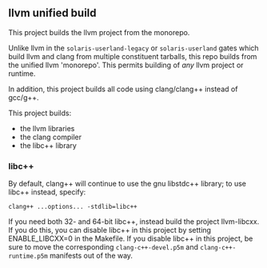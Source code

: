 ## llvm unified build

This project builds the llvm project from the monorepo.

Unlike llvm in the `solaris-userland-legacy` or `solaris-userland`
gates which build llvm and clang from multiple constituent tarballs,
this repo builds from the unified llvm 'monorepo'.  This permits
building of *any* llvm project or runtime.

In addition, this project builds all code using clang/clang++ instead
of gcc/g++.

This project builds:

* the llvm libraries
* the clang compiler
* the libc++ library

### libc++

By default, clang++ will continue to use the gnu libstdc++ library; to
use libc++ instead, specify:

    clang++ ...options... -stdlib=libc++

If you need both 32- and 64-bit libc++, instead build the project
llvm-libcxx.  If you do this, you can disable libc++ in this project
by setting ENABLE_LIBCXX=0 in the Makefile.  If you disable libc++ in
this project, be sure to move the corresponding `clang-c++-devel.p5m`
and `clang-c++-runtime.p5m` manifests out of the way.
